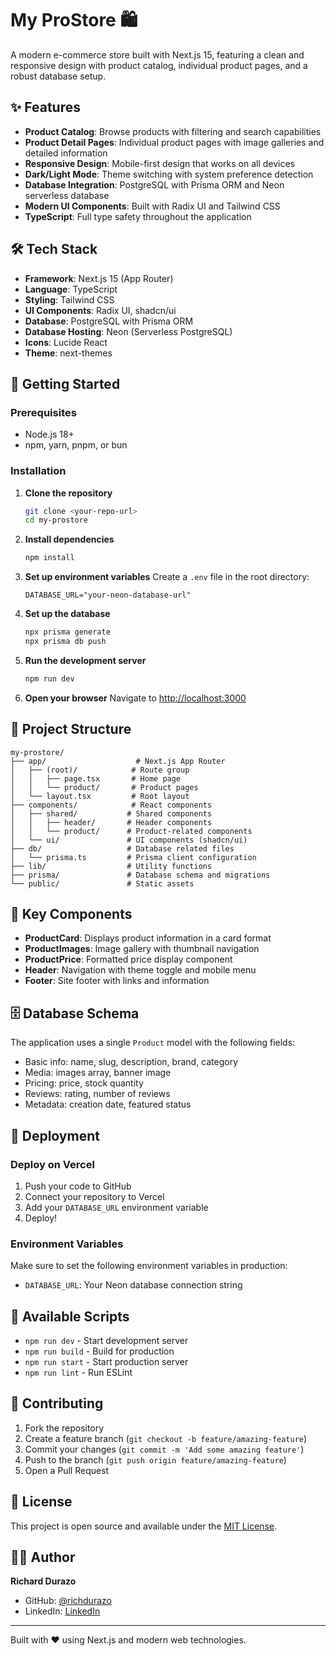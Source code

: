 # My ProStore 🛍️

A modern e-commerce store built with Next.js 15, featuring a clean and responsive design with product catalog, individual product pages, and a robust database setup.

## ✨ Features

- **Product Catalog**: Browse products with filtering and search capabilities
- **Product Detail Pages**: Individual product pages with image galleries and detailed information
- **Responsive Design**: Mobile-first design that works on all devices
- **Dark/Light Mode**: Theme switching with system preference detection
- **Database Integration**: PostgreSQL with Prisma ORM and Neon serverless database
- **Modern UI Components**: Built with Radix UI and Tailwind CSS
- **TypeScript**: Full type safety throughout the application

## 🛠️ Tech Stack

- **Framework**: Next.js 15 (App Router)
- **Language**: TypeScript
- **Styling**: Tailwind CSS
- **UI Components**: Radix UI, shadcn/ui
- **Database**: PostgreSQL with Prisma ORM
- **Database Hosting**: Neon (Serverless PostgreSQL)
- **Icons**: Lucide React
- **Theme**: next-themes

## 🚀 Getting Started

### Prerequisites

- Node.js 18+ 
- npm, yarn, pnpm, or bun

### Installation

1. **Clone the repository**
   ```bash
   git clone <your-repo-url>
   cd my-prostore
   ```

2. **Install dependencies**
   ```bash
   npm install
   ```

3. **Set up environment variables**
   Create a `.env` file in the root directory:
   ```env
   DATABASE_URL="your-neon-database-url"
   ```

4. **Set up the database**
   ```bash
   npx prisma generate
   npx prisma db push
   ```

5. **Run the development server**
   ```bash
   npm run dev
   ```

6. **Open your browser**
   Navigate to [http://localhost:3000](http://localhost:3000)

## 📁 Project Structure

```
my-prostore/
├── app/                    # Next.js App Router
│   ├── (root)/            # Route group
│   │   ├── page.tsx       # Home page
│   │   └── product/       # Product pages
│   └── layout.tsx         # Root layout
├── components/            # React components
│   ├── shared/           # Shared components
│   │   ├── header/       # Header components
│   │   └── product/      # Product-related components
│   └── ui/               # UI components (shadcn/ui)
├── db/                   # Database related files
│   └── prisma.ts         # Prisma client configuration
├── lib/                  # Utility functions
├── prisma/               # Database schema and migrations
└── public/               # Static assets
```

## 🎨 Key Components

- **ProductCard**: Displays product information in a card format
- **ProductImages**: Image gallery with thumbnail navigation
- **ProductPrice**: Formatted price display component
- **Header**: Navigation with theme toggle and mobile menu
- **Footer**: Site footer with links and information

## 🗄️ Database Schema

The application uses a single `Product` model with the following fields:
- Basic info: name, slug, description, brand, category
- Media: images array, banner image
- Pricing: price, stock quantity
- Reviews: rating, number of reviews
- Metadata: creation date, featured status

## 🚀 Deployment

### Deploy on Vercel

1. Push your code to GitHub
2. Connect your repository to Vercel
3. Add your `DATABASE_URL` environment variable
4. Deploy!

### Environment Variables

Make sure to set the following environment variables in production:
- `DATABASE_URL`: Your Neon database connection string

## 📝 Available Scripts

- `npm run dev` - Start development server
- `npm run build` - Build for production
- `npm run start` - Start production server
- `npm run lint` - Run ESLint

## 🤝 Contributing

1. Fork the repository
2. Create a feature branch (`git checkout -b feature/amazing-feature`)
3. Commit your changes (`git commit -m 'Add some amazing feature'`)
4. Push to the branch (`git push origin feature/amazing-feature`)
5. Open a Pull Request

## 📄 License

This project is open source and available under the [MIT License](LICENSE).

## 👨‍💻 Author

**Richard Durazo**
- GitHub: [@richdurazo](https://github.com/richdurazo)
- LinkedIn: [LinkedIn](https://www.linkedin.com/in/rdurazo/)

---

Built with ❤️ using Next.js and modern web technologies.
